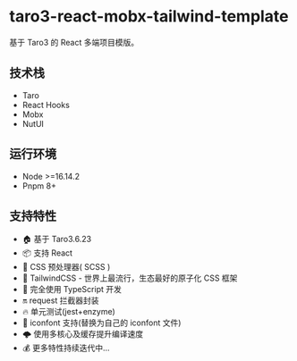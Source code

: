 # taro3-react-mobx-tailwind-template

基于 Taro3 的 React 多端项目模版。

## 技术栈

- Taro
- React Hooks
- Mobx
- NutUI

## 运行环境

- Node >=16.14.2
- Pnpm 8+

## 支持特性

- 🏠 基于 Taro3.6.23
- 📦 支持 React
- 🐑 CSS 预处理器( SCSS )
- 🎨 TailwindCSS - 世界上最流行，生态最好的原子化 CSS 框架
- 🥣 完全使用 TypeScript 开发
- 🔛 request 拦截器封装
- 🔥 单元测试(jest+enzyme)
- 🧬 iconfont 支持(替换为自己的 iconfont 文件)
- 🌩️ 使用多核心及缓存提升编译速度
- 💰 更多特性持续迭代中...
